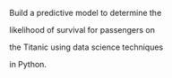 Build a predictive model to determine the

likelihood of survival for passengers on

the Titanic using data science techniques

in Python.
